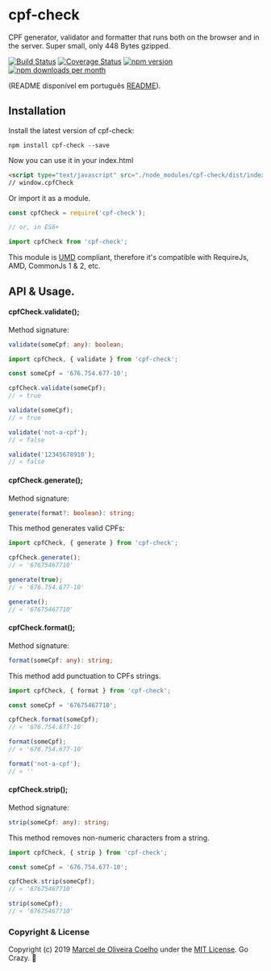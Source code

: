 # cpf-check
CPF generator, validator and formatter that runs both on the browser and in the server. Super small, only 448 Bytes gzipped.

[![Build Status](https://travis-ci.org/husscode/cpf-check.svg?branch=master)](https://travis-ci.org/husscode/cpf-check) 
[![Coverage Status](https://coveralls.io/repos/github/husscode/cpf-check/badge.svg?branch=master)](https://coveralls.io/github/husscode/cpf-check?branch=master) 
[![npm version](https://badge.fury.io/js/cpf-check.svg)](https://www.npmjs.com/package/cpf-check) 
[![npm downloads per month](https://img.shields.io/npm/dm/cpf-check.svg)](https://www.npmjs.com/package/cpf-check)

(README disponível em português [README](https://github.com/husscode/cpf-check/blob/master/README.md)).
## Installation
Install the latest version of cpf-check:
```
npm install cpf-check --save
```
Now you can use it in your index.html
```html
<script type="text/javascript" src="./node_modules/cpf-check/dist/index.umd.js"></script>
// window.cpfCheck
```
Or import it as a module.
```javascript
const cpfCheck = require('cpf-check');

// or, in ES6+

import cpfCheck from 'cpf-check';
```
This module is [UMD](https://github.com/umdjs/umd) compliant, therefore it's compatible with  RequireJs, AMD, CommonJs 1 & 2, etc.

## API & Usage.
#### cpfCheck.validate();
Method signature:
```typescript
validate(someCpf: any): boolean;
```
```javascript
import cpfCheck, { validate } from 'cpf-check';

const someCpf = '676.754.677-10';

cpfCheck.validate(someCpf);
// « true

validate(someCpf);
// « true

validate('not-a-cpf');
// « false

validate('12345678910');
// « false
```


#### cpfCheck.generate();
Method signature:
```typescript
generate(format?: boolean): string;
```
This method generates valid CPFs:

```javascript
import cpfCheck, { generate } from 'cpf-check';

cpfCheck.generate();
// « '67675467710'

generate(true);
// « '676.754.677-10'

generate();
// « '67675467710'
```

#### cpfCheck.format();
Method signature:
```typescript
format(someCpf: any): string;
```
This method add punctuation to CPFs strings.
```javascript
import cpfCheck, { format } from 'cpf-check';

const someCpf = '67675467710';

cpfCheck.format(someCpf);
// « '676.754.677-10'

format(someCpf);
// « '676.754.677-10'

format('not-a-cpf');
// « ''
```

#### cpfCheck.strip();
Method signature:
```typescript
strip(someCpf: any): string;
```
This method removes non-numeric characters from a string.
```javascript
import cpfCheck, { strip } from 'cpf-check';

const someCpf = '676.754.677-10';

cpfCheck.strip(someCpf);
// « '67675467710'

strip(someCpf);
// « '67675467710'
```

### Copyright & License

Copyright (c) 2019 [Marcel de Oliveira Coelho](https://github.com/husscode) under the [MIT License](https://github.com/husscode/cpf-check/blob/master/LICENSE.md). Go Crazy. :rocket:
